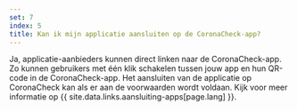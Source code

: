 ```yaml
---
set: 7
index: 5
title: Kan ik mijn applicatie aansluiten op de CoronaCheck-app?
---
```

Ja, applicatie-aanbieders kunnen direct linken naar de CoronaCheck-app. Zo kunnen gebruikers met één klik schakelen tussen jouw app en hun QR-code in de CoronaCheck-app. Het aansluiten van de applicatie op CoronaCheck kan als er aan de voorwaarden wordt voldaan. Kijk voor meer informatie op {{ site.data.links.aansluiting-apps[page.lang] }}.
